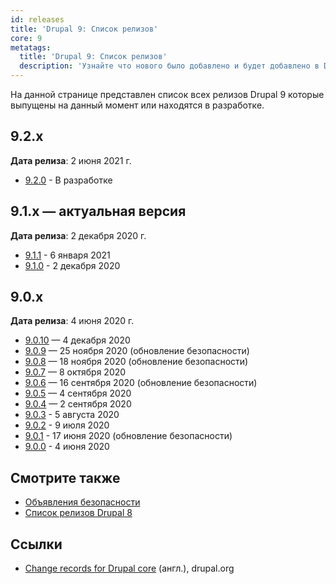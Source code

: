 ```yaml
---
id: releases
title: 'Drupal 9: Список релизов'
core: 9
metatags:
  title: 'Drupal 9: Список релизов'
  description: 'Узнайте что нового было добавлено и будет добавлено в Drupal 9.'
---
```


На данной странице представлен список всех релизов Drupal 9 которые выпущены на данный момент или находятся в разработке.

## 9.2.x

**Дата релиза**: 2 июня 2021 г.

- [9.2.0](release-9.2.0.md) - В разработке

## 9.1.x — актуальная версия

**Дата релиза**: 2 декабря 2020 г.

- [9.1.1](release-9.1.1.md) - 6 января 2021
- [9.1.0](release-9.1.0.md) - 2 декабря 2020

## 9.0.x

**Дата релиза**: 4 июня 2020 г.

- [9.0.10](release-9.0.10.md) — 4 декабря 2020
- [9.0.9](release-9.0.9.md) — 25 ноября 2020 (обновление безопасности)
- [9.0.8](release-9.0.8.md) — 18 ноября 2020 (обновление безопасности)
- [9.0.7](release-9.0.7.md) — 8 октября 2020
- [9.0.6](release-9.0.6.md) — 16 сентября 2020 (обновление безопасности)
- [9.0.5](release-9.0.5.md) — 4 сентября 2020
- [9.0.4](release-9.0.4.md) — 2 сентября 2020
- [9.0.3](release-9.0.3.md) - 5 августа 2020
- [9.0.2](release-9.0.2.md) - 9 июля 2020
- [9.0.1](release-9.0.1.md) - 17 июня 2020 (обновление безопасности)
- [9.0.0](release-9.0.0.md) - 4 июня 2020

## Смотрите также

- [Объявления безопасности](../../security/security.md)
- [Список релизов Drupal 8](../../8/releases/releases.md)

## Ссылки

- [Change records for Drupal core](https://www.drupal.org/list-changes/drupal) (англ.), drupal.org
